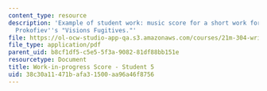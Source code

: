 ```yaml
---
content_type: resource
description: 'Example of student work: music score for a short work for piano imitating
  Prokofiev''s "Visions Fugitives."'
file: https://ol-ocw-studio-app-qa.s3.amazonaws.com/courses/21m-304-writing-in-tonal-forms-ii-spring-2009/38c30a11471bafa31500aa96a46f8756_MIT21M_304s09_sw05.pdf
file_type: application/pdf
parent_uid: b8cf1df5-c5e5-5f3a-9082-81df88bb151e
resourcetype: Document
title: Work-in-progress Score - Student 5
uid: 38c30a11-471b-afa3-1500-aa96a46f8756
---
```

